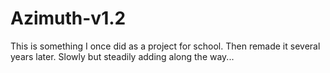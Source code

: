 # Azimuth-v1.2
This is something I once did as a project for school. Then remade it several years later. Slowly but steadily adding along the way...
